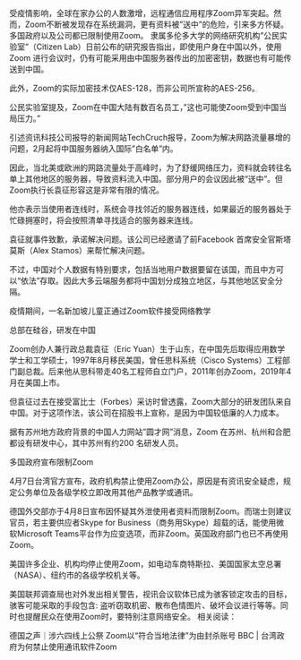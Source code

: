 受疫情影响，全球在家办公的人数激增，远程通信应用程序Zoom异军突起。然而，Zoom不断被发现存在系统漏洞，更有资料被&#8221;送中&#8221;的危险，引来多方怀疑。多国政府以及公司都已限制使用Zoom。 隶属多伦多大学的网络研究机构&#8221;公民实验室&#8221;（Citizen Lab）日前公布的研究报告指出，即使用户身在中国以外，使用Zoom 进行会议时，仍有可能采用由中国服务器传出的加密密钥，数据也有可能传送到中国。

此外，Zoom的实际加密技术仅AES-128，而非公司所宣称的AES-256。

公民实验室提及，Zoom在中国大陆有数百名员工，&#8221;这也可能使Zoom受到中国当局压力。&#8221;

引述资讯科技公司报导的新闻网站TechCruch报导，Zoom为解决网路流量暴增的问题，2月起将中国服务器纳入国际&#8221;白名单&#8221;内。

因此，当北美或欧洲的网路流量处于高峰时，为了舒缓网络压力，资料就会转往名单上其他地区的服务器，导致资料流入中国。部分用户的会议因此被“送中”。但Zoom执行长袁征形容这是非常有限的情况。

他亦表示当使用者连线时，系统会寻找邻近的服务器连线，如果最近的服务器处于忙碌拥塞时，将会按照清单寻找适合的服务器来连线。

袁征就事件致歉，承诺解决问题。该公司已经邀请了前Facebook 首席安全官斯塔莫斯（Alex Stamos）来帮忙解决问题。

不过，中国对个人数据有特别要求，包括当地用户数据要留在该国，而且中方可以“依法”存取。因此大多云端服务都将中国划分成独立地区，与其他地区安全分隔。

疫情期间，一名新加坡儿童正通过Zoom软件接受网络教学

总部在硅谷，研发在中国

Zoom创办人兼行政总裁袁征（Eric Yuan）生于山东，在中国先后取得应用数学学士和工学硕士，1997年8月移民美国，曾任思科系统（Cisco Systems）工程部门副总裁。后来他从思科带走40名工程师自立门户，2011年创办Zoom，2019年4月在美国上市。

但袁征过去在接受富比士（Forbes）采访时曾透露，Zoom大部分的研发团队来自中国。对于这项作法，该公司在招股书上宣称，是因为中国较低廉的人力成本。

据有苏州地方政府背景的中国人力网站&#8221;圆才网&#8221;消息，Zoom 在苏州、杭州和合肥都设有研发中心，其中苏州有约200 名研发人员。

多国政府宣布限制Zoom

4月7日台湾官方宣布，政府机构禁止使用Zoom办公，原因是有资讯安全疑虑，规定公务单位及各级学校立即改用其他产品教学或通讯。

德国外交部亦于4月8日宣布因怀疑其外泄使用者资料而限制Zoom。而瑞士则建议官员，若主要供应者Skype for Business（商务用Skype）超载的话，能使用微软Microsoft Teams平台作为应变选项，而非Zoom。英国政府部门也已不再使用Zoom。

美国许多企业、机构均停止使用Zoom，如电动车商特斯拉、美国国家太空总署（NASA）、纽约市的各级学校机关等。

美国联邦调查局也对外发出相关警告，视讯会议软体已成为骇客锁定攻击的目标，骇客可能采取的手段包含: 盗听窃取机密、散布色情图片、破坏会议进行等等。同时也提醒民众在使用Zoom时，要特别注意网络安全。 相关阅读：

德国之声｜涉六四线上公祭 Zoom以“符合当地法律”为由封杀账号 BBC | 台湾政府为何禁止使用通讯软件Zoom 
